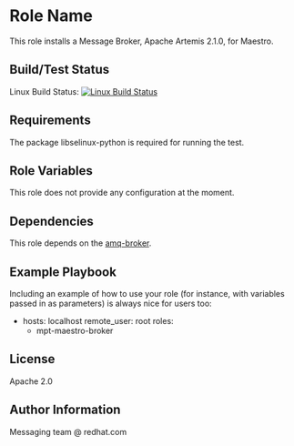 Role Name
=========

This role installs a Message Broker, Apache Artemis 2.1.0, for Maestro.

Build/Test Status
------------

Linux Build Status: [![Linux Build Status](https://api.travis-ci.org/msgqe/mpt-maestro-broker.svg?branch=master)](https://travis-ci.org/msgqe/mpt-maestro-broker)

Requirements
------------

The package libselinux-python is required for running the test.

Role Variables
--------------

This role does not provide any configuration at the moment.

Dependencies
------------

This role depends on the [amq-broker](https://github.com/msgqe/amq-broker).

Example Playbook
----------------

Including an example of how to use your role (for instance, with variables passed in as parameters) is always nice for users too:

  - hosts: localhost
    remote_user: root
    roles:
      - mpt-maestro-broker

License
-------

Apache 2.0

Author Information
------------------

Messaging team @ redhat.com

